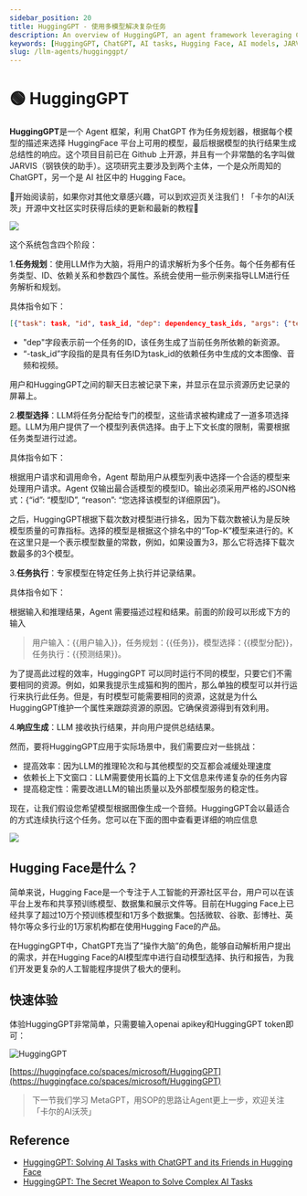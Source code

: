 ```yaml
---
sidebar_position: 20
title: HuggingGPT - 使用多模型解决复杂任务
description: An overview of HuggingGPT, an agent framework leveraging ChatGPT and Hugging Face for task execution.
keywords: [HuggingGPT, ChatGPT, AI tasks, Hugging Face, AI models, JARVIS, AI framework]
slug: /llm-agents/hugginggpt/
---
```

# 🟢 HuggingGPT

**HuggingGPT**是一个 Agent 框架，利用 ChatGPT 作为任务规划器，根据每个模型的描述来选择 HuggingFace 平台上可用的模型，最后根据模型的执行结果生成总结性的响应。这个项目目前已在 Github 上开源，并且有一个非常酷的名字叫做 JARVIS（钢铁侠的助手）。这项研究主要涉及到两个主体，一个是众所周知的 ChatGPT，另一个是 AI 社区中的 Hugging Face。

🎉开始阅读前，如果你对其他文章感兴趣，可以到欢迎页关注我们！「卡尔的AI沃茨」开源中文社区实时获得后续的更新和最新的教程🎉

![](https://cdn.jsdelivr.net/gh/donttal/imgbed/img/7ca6eb5ab3c279326c17883c62759906.png)

这个系统包含四个阶段：

1.**任务规划**：使用LLM作为大脑，将用户的请求解析为多个任务。每个任务都有任务类型、ID、依赖关系和参数四个属性。系统会使用一些示例来指导LLM进行任务解析和规划。

具体指令如下：

```json
[{"task": task, "id", task_id, "dep": dependency_task_ids, "args": {"text": text, "image": URL, "audio": URL, "video": URL}}]
```

- "dep"字段表示前一个任务的ID，该任务生成了当前任务所依赖的新资源。
- “-task_id”字段指的是具有任务ID为task_id的依赖任务中生成的文本图像、音频和视频。

用户和HuggingGPT之间的聊天日志被记录下来，并显示在显示资源历史记录的屏幕上。



2.**模型选择**：LLM将任务分配给专门的模型，这些请求被构建成了一道多项选择题。LLM为用户提供了一个模型列表供选择。由于上下文长度的限制，需要根据任务类型进行过滤。

具体指令如下：

根据用户请求和调用命令，Agent 帮助用户从模型列表中选择一个合适的模型来处理用户请求。Agent 仅输出最合适模型的模型ID。输出必须采用严格的JSON格式：{“id”: “模型ID”, “reason”: “您选择该模型的详细原因”}。

之后，HuggingGPT根据下载次数对模型进行排名，因为下载次数被认为是反映模型质量的可靠指标。选择的模型是根据这个排名中的“Top-K”模型来进行的。K在这里只是一个表示模型数量的常数，例如，如果设置为3，那么它将选择下载次数最多的3个模型。



3.**任务执行**：专家模型在特定任务上执行并记录结果。

具体指令如下：

根据输入和推理结果，Agent 需要描述过程和结果。前面的阶段可以形成下方的输入

> 用户输入：{{用户输入}}，任务规划：{{任务}}，模型选择：{{模型分配}}，任务执行：{{预测结果}}。

为了提高此过程的效率，HuggingGPT 可以同时运行不同的模型，只要它们不需要相同的资源。例如，如果我提示生成猫和狗的图片，那么单独的模型可以并行运行来执行此任务。但是，有时模型可能需要相同的资源，这就是为什么HuggingGPT维护一个属性来跟踪资源的原因。它确保资源得到有效利用。

4.**响应生成**：LLM 接收执行结果，并向用户提供总结结果。

然而，要将HuggingGPT应用于实际场景中，我们需要应对一些挑战：

- 提高效率：因为LLM的推理轮次和与其他模型的交互都会减缓处理速度
- 依赖长上下文窗口：LLM需要使用长篇的上下文信息来传递复杂的任务内容
- 提高稳定性：需要改进LLM的输出质量以及外部模型服务的稳定性。

现在，让我们假设您希望模型根据图像生成一个音频。HuggingGPT会以最适合的方式连续执行这个任务。您可以在下面的图中查看更详细的响应信息

![](https://cdn.jsdelivr.net/gh/donttal/imgbed/img/3b89f6421e3308e5a44aa806f22ce852.png)

## Hugging Face是什么？

简单来说，Hugging Face是一个专注于人工智能的开源社区平台，用户可以在该平台上发布和共享预训练模型、数据集和展示文件等。目前在Hugging Face上已经共享了超过10万个预训练模型和1万多个数据集。包括微软、谷歌、彭博社、英特尔等众多行业的1万家机构都在使用Hugging Face的产品。

在HuggingGPT中，ChatGPT充当了”操作大脑”的角色，能够自动解析用户提出的需求，并在Hugging Face的AI模型库中进行自动模型选择、执行和报告，为我们开发更复杂的人工智能程序提供了极大的便利。

## 快速体验

体验HuggingGPT非常简单，只需要输入openai apikey和HuggingGPT token即可：

![HuggingGPT](https://cdn.jsdelivr.net/gh/donttal/imgbed/img/af53066a65068691424d1e0c06342ddf.png)

[https://huggingface.co/spaces/microsoft/HuggingGPT](https://huggingface.co/spaces/microsoft/HuggingGPT)

> 下一节我们学习 MetaGPT，用SOP的思路让Agent更上一步，欢迎关注「卡尔的AI沃茨」

## Reference

- [HuggingGPT: Solving AI Tasks with ChatGPT and its Friends in Hugging Face](https://arxiv.org/abs/2303.17580)
- [HuggingGPT: The Secret Weapon to Solve Complex AI Tasks](https://www.kdnuggets.com/2023/05/hugginggpt-secret-weapon-solve-complex-ai-tasks.html)